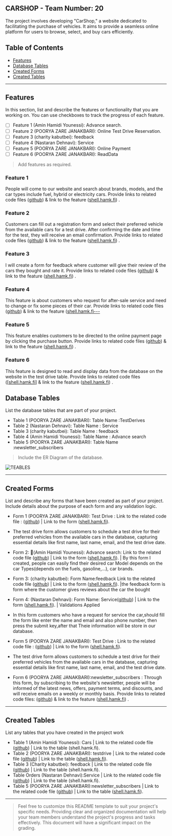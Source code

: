 
## CARSHOP - Team Number: 20

The project involves developing "CarShop," a website dedicated to facilitating the purchase of vehicles.
It aims to provide a seamless online platform for users to browse, select, and buy cars efficiently.

## Table of Contents
- [Features](#features)
- [Database Tables](#database-tables)
- [Created Forms](#created-forms)
- [Created Tables](#created-tables)

---

## Features

In this section, list and describe the features or functionality that you are working on. You can use checkboxes to track the progress of each feature.

- [ ] Feature 1 (Amin Hamidi Younessi): Advance search. 
- [ ] Feature 2 (POORYA ZARE JANAKBARI): Online Test Drive Reservation.
- [ ] Feature 3 (charity kabutbei): feedback
- [ ] Feature 4 (Nastaran Dehnavi): Service
- [ ] Feature 5 (POORYA ZARE JANAKBARI): Online Payment
- [ ] Feature 6 (POORYA ZARE JANAKBARI): ReadData

> Add features as required. 

### Feature 1

People will come to our website and search about brands, models, and the car types include fuel, hybrid or electricity cars. Provide links to related code files ([github](https://github.com/POORY-AZARE/php.teamwork/blob/main/header.php)) & link to the feature ([shell.hamk.fi](http://shell.hamk.fi/~amin23000/phpteamwork/)) .

### Feature 2

Customers can fill out a registration form and select their preferred vehicle from the available cars for a test drive. After confirming the date and time for the test, they will receive an email confirmation. Provide links to related code files ([github](https://github.com/POORY-AZARE/php.teamwork/blob/main/testdrive.php)) & link to the feature ([shell.hamk.fi](http://shell.hamk.fi/~poorya23000/php.teamwork/testdrive.php)) .

### Feature 3

I will create a form for feedback where customer will give their review of the cars they bought and rate it. Provide links to related code files ([github](https://github.com/POORY-AZARE/php.teamwork/blob/main/feedback.php)) & link to the feature ([shell.hamk.fi](http://shell.hamk.fi/~charity23000/php.teamwork/feedback.php)) .

### Feature 4
This feature is about  customers who request for after-sale service and need to change or fix some pieces of their car. Provide links to related code files ([github](https://github.com/POORY-AZARE/php.teamwork/blob/main/service.php)) & link to the feature ([shell.hamk.fi---](http://shell.hamk.fi/~nastaran23000/php.teamwork/service.php)

### Feature 5
This feature enables customers to be directed to the online payment page by clicking the purchase button.  Provide links to related code files ([github](https://github.com/POORY-AZARE/php.teamwork/blob/main/index.php)) & link to the feature ([shell.hamk.fi](http://shell.hamk.fi/~poorya23000/php.teamwork/index.php)) .

### Feature 6 

This feature is designed to read and display data from the database on the website in the test drive table. Provide links to related code files ([[shell.hamk.fi](https://github.com/POORY-AZARE/php.teamwork/blob/main/ReadData.php)] & link to the feature ([shell.hamk.fi](http://shell.hamk.fi/~poorya23000/php.teamwork/index.php)) .


## Database Tables

List the database tables that are part of your project. 

- Table 1 (POORYA ZARE JANAKBARI): Table Name :TestDerives
- Table 2 (Nastaran Dehnavi): Table Name : Service
- Table 3 (charity kabutbei): Table Name : feedback
- Table 4 (Amin Hamidi Younessi): Table Name : Advance search
- Table 5 (POORYA ZARE JANAKBARI): Table Name :newsletter_subscribers
> Include the ER Diagram of the database.

![TEABLES](https://github.com/POORY-AZARE/php.teamwork/assets/142793636/14bd733a-63a2-4e52-a98d-b41fc0bd70ae)




---

## Created Forms

List and describe any forms that have been created as part of your project. Include details about the purpose of each form and any validation logic.

- Form 1 (POORYA ZARE JANAKBARI): Test Drive : Link to the related code file : ([github](https://github.com/POORY-AZARE/php.teamwork/blob/main/testdrive.php)) | Link to the form ([shell.hamk.fi](http://shell.hamk.fi/~poorya23000/php.teamwork/testdrive.php)). 
- The test drive form allows customers to schedule a test drive for their preferred vehicles from the available cars in the database, capturing essential details like first name, last name, email, and the test drive date.
  
- Form 2: (َAmin Hamidi Younessi): Advance search: Link to the related code file ([github](https://github.com/POORY-AZARE/php.teamwork/blob/main/serch.php)) | Link to the form ([shell.hamk.fi](http://shell.hamk.fi/~amin23000/phpteamwork/)).  | By this form I created, people can easily find their desired car Model depends on the car Types(depends on the fuels, gasoline,...), car brands.
  
- Form 3: (charity kabutbei): Form Name:feedback Link to the related code file ([github](https://github.com/POORY-AZARE/php.teamwork/blob/main/feedback.php)) | Link to the form ([shell.hamk.fi](http://shell.hamk.fi/~charity23000/php.teamwork/feedback.php)).  |the feedback form is form where the customer gives reviews about the car the bought 

-  Form 4: (Nastaran Dehnavi): Form Name: Service([github](https://github.com/POORY-AZARE/php.teamwork/blob/main/service.php)) | Link to the form ([shell.hamk.fi](http://shell.hamk.fi/~nastaran23000/php.teamwork/service.php)).  | Validations Applied
- In this form customers who have a request for service the car,should fill the form like enter the name and email and also phone number, then press the submit key,after that Theie information will be store in our database.
  
- Form 5 (POORYA ZARE JANAKBARI): Test Drive : Link to the related code file : ([github](https://github.com/POORY-AZARE/php.teamwork/blob/main/testdrive.php)) | Link to the form ([shell.hamk.fi](http://shell.hamk.fi/~poorya23000/php.teamwork/testdrive.php)). 
- The test drive form allows customers to schedule a test drive for their preferred vehicles from the available cars in the database, capturing essential details like first name, last name, email, and the test drive date.

- Form 6 (POORYA ZARE JANAKBARI):newsletter_subscribers : Through this form, by subscribing to the website's newsletter, people will be informed of the latest news, offers, payment terms, and discounts, and will receive emails on a weekly or monthly basis.  Provide links to related code files:  ([github](https://github.com/POORY-AZARE/php.teamwork/blob/main/ReadData.php))  & link to the feature ([shell.hamk.fi](http://shell.hamk.fi/~poorya23000/php.teamwork/subscribe.php)) .

---

## Created Tables

List any tables that you have created in the project work

- Table 1 (Amin Hamidi Younessi): Cars | Link to the related code file ([github](https://github.com/POORY-AZARE/php.teamwork/blob/main/database.md)) | Link to the table (shell.hamk.fi).
- Table 2 (POORYA ZARE JANAKBARI): testdrive | Link to the related code file ([github](https://github.com/POORY-AZARE/php.teamwork/blob/main/database.md)) | Link to the table ([shell.hamk.fi](http://shell.hamk.fi/~poorya23000/php.teamwork/testdrive.php)).
- Table 3 (Charity kabutbei): feedback | Link to the related code file ([github](https://github.com/POORY-AZARE/php.teamwork/blob/main/pz.php)) | Link to the table (shell.hamk.fi).
- Table Orders (Nastaran Dehnavi):Service  | Link to the related code file ([github](https://github.com/POORY-AZARE/php.teamwork/blob/main/database.md)) | Link to the table (shell.hamk.fi).
- Table 5 (POORYA ZARE JANAKBARI):newsletter_subscribers  | Link to the related code file ([github](https://github.com/POORY-AZARE/php.teamwork/blob/main/database.md)) | Link to the table ([shell.hamk.fi](http://shell.hamk.fi/~poorya23000/php.teamwork/subscribe.php)).

---



> Feel free to customize this README template to suit your project's specific needs. Providing clear and organized documentation will help your team members understand the project's progress and tasks effectively. This document will have a significant impact on the grading. 
